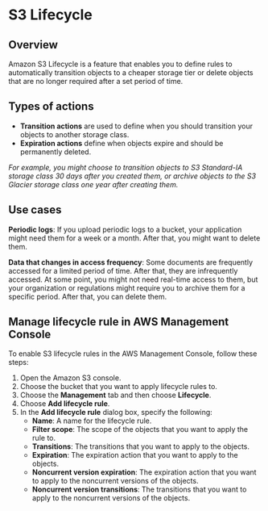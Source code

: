 # S3 Lifecycle

## Overview

Amazon S3 Lifecycle is a feature that enables you to define rules to automatically transition objects to a cheaper storage tier or delete objects that are no longer required after a set period of time.


## Types of actions

- **Transition actions** are used to define when you should transition your objects to another storage class.
- **Expiration actions** define when objects expire and should be permanently deleted.


*For example, you might choose to transition objects to S3 Standard-IA storage class 30 days after you created them, or archive objects to the S3 Glacier storage class one year after creating them.*

## Use cases

**Periodic logs**: If you upload periodic logs to a bucket, your application might need them for a week or a month. After that, you might want to delete them.

**Data that changes in access frequency**: Some documents are frequently accessed for a limited period of time. After that, they are infrequently accessed. At some point, you might not need real-time access to them, but your organization or regulations might require you to archive them for a specific period. After that, you can delete them.


## Manage lifecycle rule in AWS Management Console

To enable S3 lifecycle rules in the AWS Management Console, follow these steps:

1. Open the Amazon S3 console.
2. Choose the bucket that you want to apply lifecycle rules to.
3. Choose the **Management** tab and then choose **Lifecycle**.
4. Choose **Add lifecycle rule**.
5. In the **Add lifecycle rule** dialog box, specify the following:
    - **Name**: A name for the lifecycle rule.
    - **Filter scope**: The scope of the objects that you want to apply the rule to.
    - **Transitions**: The transitions that you want to apply to the objects.
    - **Expiration**: The expiration action that you want to apply to the objects.
    - **Noncurrent version expiration**: The expiration action that you want to apply to the noncurrent versions of the objects.
    - **Noncurrent version transitions**: The transitions that you want to apply to the noncurrent versions of the objects.

